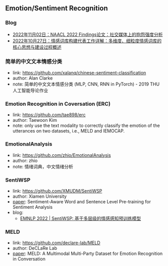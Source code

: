 ## **Emotion/Sentiment Recognition**

### Blog
  * [2022年11月02日：NAACL 2022 Findings论文：社交媒体上的抱怨强度分析](https://mp.weixin.qq.com/s/T8wqLk31MPEGrfHk3jhJaw)
  * [2022年10月27日：情感词库构建代表工作详解：多维度、细粒度情感词库的核心思想与建设过程概述](https://mp.weixin.qq.com/s/mefUYQnTn8vdWV78c9lRBw)

### 简单的中文文本情感分类
  * link: https://github.com/xalanq/chinese-sentiment-classification
  * author: Alan Clarke
  * note: 简单的中文文本情感分类 (MLP, CNN, RNN in PyTorch) - 2019 THU 人工智能导论作业

### Emotion Recognition in Coversation (ERC)
  * link: https://github.com/tae898/erc
  * author: Taewoon Kim
  * note: only use the text modality to correctly classify the emotion of the utterances on two datasets, i.e., MELD and IEMOCAP.

### EmotionalAnalysis
  * link: https://github.com/zhio/EmotionalAnalysis
  * author: zhio
  * note: 情绪词典，中文情绪分析

### SentiWSP
  * link: https://github.com/XMUDM/SentiWSP
  * author: Xiamen University
  * [paper](https://arxiv.org/abs/2210.09803): Sentiment-Aware Word and Sentence Level Pre-training for Sentiment Analysis
  * blog:
    - [EMNLP 2022 | SentiWSP: 基于多层级的情感感知预训练模型](https://mp.weixin.qq.com/s/i5Bp4RwToOB8gLor-sUCRg)

### MELD
  * link: https://github.com/declare-lab/MELD
  * author: DeCLaRe Lab
  * [paper](https://arxiv.org/pdf/1810.02508.pdf): MELD: A Multimodal Multi-Party Dataset for Emotion Recognition in Conversation
